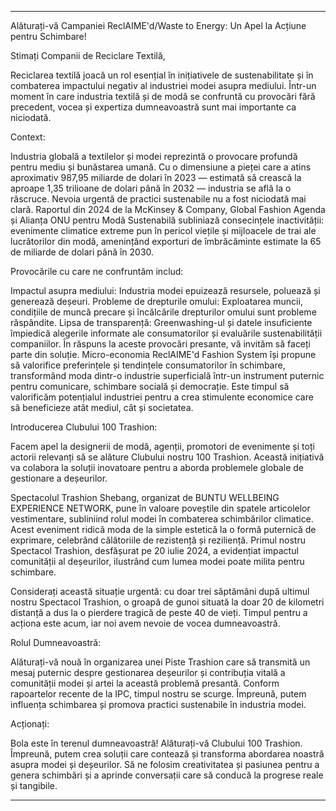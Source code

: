 ---

Alăturați-vă Campaniei ReclAIME'd/Waste to Energy: Un Apel la Acțiune pentru Schimbare!

Stimați Companii de Reciclare Textilă,

Reciclarea textilă joacă un rol esențial în inițiativele de sustenabilitate și în combaterea impactului negativ al industriei modei asupra mediului. Într-un moment în care industria textilă și de modă se confruntă cu provocări fără precedent, vocea și expertiza dumneavoastră sunt mai importante ca niciodată. 

Context:

Industria globală a textilelor și modei reprezintă o provocare profundă pentru mediu și bunăstarea umană. Cu o dimensiune a pieței care a atins aproximativ 987,95 miliarde de dolari în 2023 — estimată să crească la aproape 1,35 trilioane de dolari până în 2032 — industria se află la o răscruce. Nevoia urgentă de practici sustenabile nu a fost niciodată mai clară. Raportul din 2024 de la McKinsey & Company, Global Fashion Agenda și Alianța ONU pentru Modă Sustenabilă subliniază consecințele inactivității: evenimente climatice extreme pun în pericol viețile și mijloacele de trai ale lucrătorilor din modă, amenințând exporturi de îmbrăcăminte estimate la 65 de miliarde de dolari până în 2030.

Provocările cu care ne confruntăm includ:

Impactul asupra mediului: Industria modei epuizează resursele, poluează și generează deșeuri.
Probleme de drepturile omului: Exploatarea muncii, condițiile de muncă precare și încălcările drepturilor omului sunt probleme răspândite.
Lipsa de transparență: Greenwashing-ul și datele insuficiente împiedică alegerile informate ale consumatorilor și evaluările sustenabilității companiilor.
În răspuns la aceste provocări presante, vă invităm să faceți parte din soluție. Micro-economia ReclAIME'd Fashion System își propune să valorifice preferințele și tendințele consumatorilor în schimbare, transformând moda dintr-o industrie superficială într-un instrument puternic pentru comunicare, schimbare socială și democrație. Este timpul să valorificăm potențialul industriei pentru a crea stimulente economice care să beneficieze atât mediul, cât și societatea.

Introducerea Clubului 100 Trashion:

Facem apel la designerii de modă, agenții, promotori de evenimente și toți actorii relevanți să se alăture Clubului nostru 100 Trashion. Această inițiativă va colabora la soluții inovatoare pentru a aborda problemele globale de gestionare a deșeurilor.

Spectacolul Trashion Shebang, organizat de BUNTU WELLBEING EXPERIENCE NETWORK, pune în valoare poveștile din spatele articolelor vestimentare, subliniind rolul modei în combaterea schimbărilor climatice. Acest eveniment ridică moda de la simple estetică la o formă puternică de exprimare, celebrând călătoriile de rezistență și reziliență. Primul nostru Spectacol Trashion, desfășurat pe 20 iulie 2024, a evidențiat impactul comunității al deșeurilor, ilustrând cum lumea modei poate milita pentru schimbare.

Considerați această situație urgentă: cu doar trei săptămâni după ultimul nostru Spectacol Trashion, o groapă de gunoi situată la doar 20 de kilometri distanță a dus la o pierdere tragică de peste 40 de vieți. Timpul pentru a acționa este acum, iar noi avem nevoie de vocea dumneavoastră.

Rolul Dumneavoastră:

Alăturați-vă nouă în organizarea unei Piste Trashion care să transmită un mesaj puternic despre gestionarea deșeurilor și contribuția vitală a comunității modei și artei la această problemă presantă. Conform rapoartelor recente de la IPC, timpul nostru se scurge. Împreună, putem influența schimbarea și promova practici sustenabile în industria modei.

Acționați:

Bola este în terenul dumneavoastră! Alăturați-vă Clubului 100 Trashion. Împreună, putem crea soluții care contează și transforma abordarea noastră asupra modei și deșeurilor. Să ne folosim creativitatea și pasiunea pentru a genera schimbări și a aprinde conversații care să conducă la progrese reale și tangibile.

---